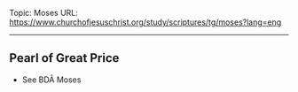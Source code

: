 Topic: Moses
URL: https://www.churchofjesuschrist.org/study/scriptures/tg/moses?lang=eng

---

## Pearl of Great Price

- See BDÂ Moses

